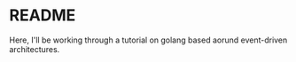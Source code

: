 # README

Here, I'll be working through a tutorial on golang based aorund event-driven architectures.